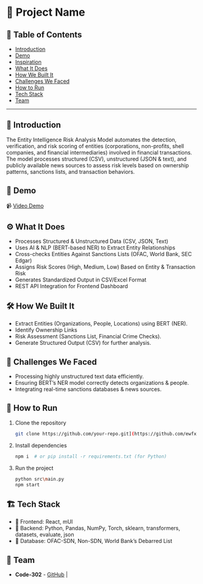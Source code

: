 # 🚀 Project Name

## 📌 Table of Contents
- [Introduction](#introduction)
- [Demo](#demo)
- [Inspiration](#inspiration)
- [What It Does](#what-it-does)
- [How We Built It](#how-we-built-it)
- [Challenges We Faced](#challenges-we-faced)
- [How to Run](#how-to-run)
- [Tech Stack](#tech-stack)
- [Team](#team)

---

## 🎯 Introduction
The Entity Intelligence Risk Analysis Model automates the detection, verification, and risk scoring of entities (corporations, non-profits, shell companies, and financial intermediaries) involved in financial transactions. The model processes structured (CSV), unstructured (JSON & text), and publicly available news sources to assess risk levels based on ownership patterns, sanctions lists, and transaction behaviors.


## 🎥 Demo 
📹 [Video Demo](https://github.com/ewfx/aidel-code-302/tree/main/artifacts/demo)   

## ⚙️ What It Does
- Processes Structured & Unstructured Data (CSV, JSON, Text)
- Uses AI & NLP (BERT-based NER) to Extract Entity Relationships
- Cross-checks Entities Against Sanctions Lists (OFAC, World Bank, SEC Edgar)
- Assigns Risk Scores (High, Medium, Low) Based on Entity & Transaction Risk
- Generates Standardized Output in CSV/Excel Format
- REST API Integration for Frontend Dashboard

## 🛠️ How We Built It
- Extract Entities (Organizations, People, Locations) using BERT (NER).
- Identify Ownership Links 
- Risk Assessment (Sanctions List, Financial Crime Checks).
- Generate Structured Output (CSV) for further analysis.


## 🚧 Challenges We Faced
- Processing highly unstructured text data efficiently.
- Ensuring BERT’s NER model correctly detects organizations & people.
- Integrating real-time sanctions databases & news sources.

## 🏃 How to Run
1. Clone the repository  
   ```sh
   git clone https://github.com/your-repo.git](https://github.com/ewfx/aidel-code-302.git
   ```
2. Install dependencies  
   ```sh
   npm i  # or pip install -r requirements.txt (for Python)
   ```
3. Run the project  
   ```sh
   python src\main.py
   npm start
   ```

## 🏗️ Tech Stack
- 🔹 Frontend: React, mUI
- 🔹 Backend: Python, Pandas, NumPy, Torch, sklearn, transformers, datasets, evaluate, json
- 🔹 Database: OFAC-SDN, Non-SDN, World Bank’s Debarred List

## 👥 Team
- **Code-302** - [GitHub](https://github.com/ewfx/aidel-code-302) | 
